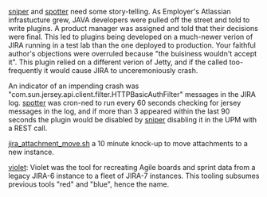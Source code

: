 [sniper](sniper.sh) and [spotter](spotter.sh) need some story-telling. As Employer's Atlassian infrastucture grew, JAVA developers were pulled off the street and told to write plugins. A product manager was assigned and told that their decisions were final. This led to plugins being developed on a much-newer verion of JIRA running in a test lab than the one deployed to production. Your faithful author's objections were overruled because "the buisiness wouldn't accept it". This plugin relied on a different verion of Jetty, and if the called too-frequently it would cause JIRA to unceremoniously crash. 


An indicator of an impending crash was "com.sun.jersey.api.client.filter.HTTPBasicAuthFilter" messages in the JIRA log. [spotter](spotter.sh) was cron-ned to run every 60 seconds checking for jersey messages in the log, and if more than 3 appeared within the last 90 seconds the plugin would be disabled by [sniper](sniper.sh) disabling it in the UPM with a REST call.


[jira_attachment_move.sh](https://github.com/lbonanomi/scripts/blob/master/jira/jira_attachment_move.sh) a 10 minute knock-up to move attachments to a new instance. 


[violet](https://github.com/lbonanomi/scripts/blob/master/jira/violet.php): Violet was the tool for recreating Agile boards and sprint data from a legacy JIRA-6 instance to a fleet of JIRA-7 instances. This tooling subsumes previous tools "red" and "blue", hence the name.
